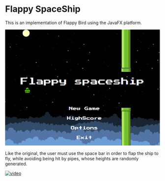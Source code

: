 **Flappy SpaceShip**
===================

This is an implementation of Flappy Bird using the JavaFX platform.

![screenshot](screenshots/main.PNG)

Like the original, the user must use the space bar in order to flap the ship  to fly, while avoiding being hit by pipes, whose heights are randomly generated.

[![video](https://j.gifs.com/Anplyp.gif)](https://youtu.be/PNM7dPnFz7g)

